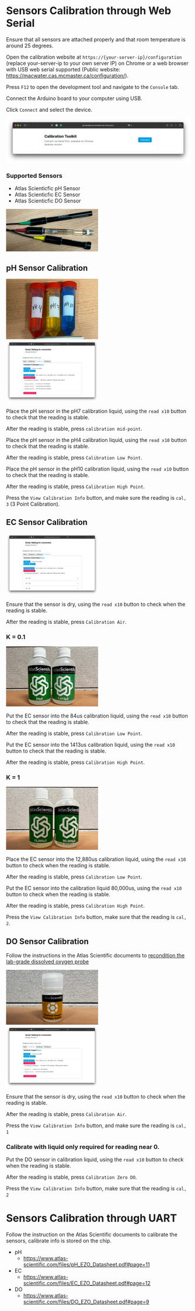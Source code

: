 # Sensors Calibration through Web Serial

Ensure that all sensors are attached properly and that room temperature is around 25 degrees.

Open the calibration website at `https://{your-server-ip}/configuration` (replace your-server-ip to your own server IP) on Chrome or a web browser with USB web serial supported (Public website: https://macwater.cas.mcmaster.ca/configuration/).

Press `F12` to open the development tool and navigate to the `Console` tab.

Connect the Arduino board to your computer using USB.

Click `Connect` and select the device.

<img src="/Documentation/Pictures/calibrate/Screenshot2023-05-29at2.31.41PM.png">

### Supported Sensors

- Atlas Scienticfic pH Sensor
- Atlas Scienticfic EC Sensor
- Atlas Scienticfic DO Sensor

<img src="/Documentation/Pictures/calibrate/IMG_3448.jpg" width="50%">

## pH Sensor Calibration

<img src="/Documentation/Pictures/calibrate/IMG_3443.jpg" width="50%">

<img src="/Documentation/Pictures/calibrate/Screenshot2023-05-29at2.31.22PM.png" width="50%">

Place the pH sensor in the pH7 calibration liquid, using the `read x10` button to check that the reading is stable.

After the reading is stable, press `calibration mid-point`.

Place the pH sensor in the pH4 calibration liquid, using the `read x10` button to check that the reading is stable.

After the reading is stable, press `Calibration Low Point`.

Place the pH sensor in the pH10 calibration liquid, using the `read x10` button to check that the reading is stable.

After the reading is stable, press `Calibration High Point`.

Press the `View Calibration Info` button, and make sure the reading is `cal, 3` (3 Point Calibration).

## EC Sensor Calibration

<img src="/Documentation/Pictures/calibrate/Screenshot2023-05-29at2.31.24PM.png" width="50%">

Ensure that the sensor is dry, using the `read x10` button to check when the reading is stable.

After the reading is stable, press `Calibration Air`.

### K = 0.1

<img src="/Documentation/Pictures/calibrate/IMG_3445.jpg" width="50%">

Put the EC sensor into the 84us calibration liquid, using the `read x10` button to check that the reading is stable.

After the reading is stable, press `Calibration Low Point`.

Put the EC sensor into the 1413us calibration liquid, using the `read x10` button to check that the reading is stable.

After the reading is stable, press `Calibration High Point`.

### K = 1

<img src="/Documentation/Pictures/calibrate/IMG_3446.jpg" width="50%">

Place the EC sensor into the 12,880us calibration liquid, using the `read x10` button to check when the reading is stable.

After the reading is stable, press `Calibration Low Point`.

Put the EC sensor into the calibration liquid 80,000us, using the `read x10` button to check when the reading is stable.

After the reading is stable, press `Calibration High Point`.

Press the `View Calibration Info` button, make sure that the reading is `cal, 2`.

## DO Sensor Calibration

Follow the instructions in the Atlas Scientific documents to [recondition the lab-grade dissolved oxygen probe](https://files.atlas-scientific.com/LG_DO_probe.pdf#page=9)

<img src="/Documentation/Pictures/calibrate/IMG_3444.jpg" width="50%">

<img src="/Documentation/Pictures/calibrate/Screenshot2023-05-29at2.31.18PM.png" width="50%">

Ensure that the sensor is dry, using the `read x10` button to check when the reading is stable.

After the reading is stable, press `Calibration Air`.

Press the `View Calibration Info` button, and make sure the reading is `cal, 1`

### Calibrate with liquid only required for reading near 0.

Put the DO sensor in calibration liquid, using the `read x10` button to check when the reading is stable.

After the reading is stable, press `Calibration Zero DO`.

Press the `View Calibration Info` button, make sure that the reading is `cal, 2`

# Sensors Calibration through UART

Follow the instruction on the Atlas Scientific documents to calibrate the sensors, calibrate info is stored on the chip.

- pH
	- https://www.atlas-scientific.com/files/pH_EZO_Datasheet.pdf#page=11
- EC
	- https://www.atlas-scientific.com/files/EC_EZO_Datasheet.pdf#page=12
- DO
	- https://www.atlas-scientific.com/files/DO_EZO_Datasheet.pdf#page=9